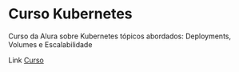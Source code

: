 # Curso Kubernetes

Curso da Alura sobre Kubernetes tópicos abordados: Deployments, Volumes e Escalabilidade

Link [Curso](https://cursos.alura.com.br/course/kubernetes-deployments-volumes-escalabilidade)